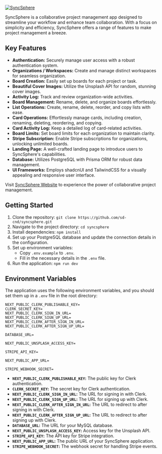 [![SyncSphere](banner-image-url)](https://syncsphere.com)

SyncSphere is a collaborative project management app designed to streamline your workflow and enhance team collaboration. With a focus on simplicity and efficiency, SyncSphere offers a range of features to make project management a breeze.

## Key Features

- **Authentication:** Securely manage user access with a robust authentication system.
- **Organizations / Workspaces:** Create and manage distinct workspaces for seamless organization.
- **Board Creation:** Easily set up boards for each project or task.
- **Beautiful Cover Images:** Utilize the Unsplash API for random, stunning cover images.
- **Activity Log:** Track and review organization-wide activities.
- **Board Management:** Rename, delete, and organize boards effortlessly.
- **List Operations:** Create, rename, delete, reorder, and copy lists with ease.
- **Card Operations:** Effortlessly manage cards, including creation, renaming, deleting, reordering, and copying.
- **Card Activity Log:** Keep a detailed log of card-related activities.
- **Board Limits:** Set board limits for each organization to maintain clarity.
- **Stripe Subscription:** Enable Stripe subscriptions for organizations, unlocking unlimited boards.
- **Landing Page:** A well-crafted landing page to introduce users to SyncSphere's capabilities.
- **Database:** Utilizes PostgreSQL with Prisma ORM for robust data management.
- **UI Frameworks:** Employs shadcnUI and TailwindCSS for a visually appealing and responsive user interface.


Visit [SyncSphere Website](https://syncsphere.com) to experience the power of collaborative project management.

## Getting Started

1. Clone the repository: `git clone https://github.com/sd-cnd/syncsphere.git`
2. Navigate to the project directory: `cd syncsphere`
3. Install dependencies: `npm install`
4. Set up your PostgreSQL database and update the connection details in the configuration.
5. Set up environment variables:
   - Copy `.env.example` to `.env`.
   - Fill in the necessary details in the `.env` file.
6. Run the application: `npm run dev`

## Environment Variables

The application uses the following environment variables, and you should set them up in a `.env` file in the root directory:

```env
NEXT_PUBLIC_CLERK_PUBLISHABLE_KEY=
CLERK_SECRET_KEY=
NEXT_PUBLIC_CLERK_SIGN_IN_URL=
NEXT_PUBLIC_CLERK_SIGN_UP_URL=
NEXT_PUBLIC_CLERK_AFTER_SIGN_IN_URL=
NEXT_PUBLIC_CLERK_AFTER_SIGN_UP_URL=

DATABASE_URL=

NEXT_PUBLIC_UNSPLASH_ACCESS_KEY=

STRIPE_API_KEY=

NEXT_PUBLIC_APP_URL=

STRIPE_WEBHOOK_SECRET=
```

- **`NEXT_PUBLIC_CLERK_PUBLISHABLE_KEY`:** The public key for Clerk authentication.
- **`CLERK_SECRET_KEY`:** The secret key for Clerk authentication.
- **`NEXT_PUBLIC_CLERK_SIGN_IN_URL`:** The URL for signing in with Clerk.
- **`NEXT_PUBLIC_CLERK_SIGN_UP_URL`:** The URL for signing up with Clerk.
- **`NEXT_PUBLIC_CLERK_AFTER_SIGN_IN_URL`:** The URL to redirect to after signing in with Clerk.
- **`NEXT_PUBLIC_CLERK_AFTER_SIGN_UP_URL`:** The URL to redirect to after signing up with Clerk.
- **`DATABASE_URL`:** The URL for your MySQL database.
- **`NEXT_PUBLIC_UNSPLASH_ACCESS_KEY`:** Access key for the Unsplash API.
- **`STRIPE_API_KEY`:** The API key for Stripe integration.
- **`NEXT_PUBLIC_APP_URL`:** The public URL of your SyncSphere application.
- **`STRIPE_WEBHOOK_SECRET`:** The webhook secret for handling Stripe events.


